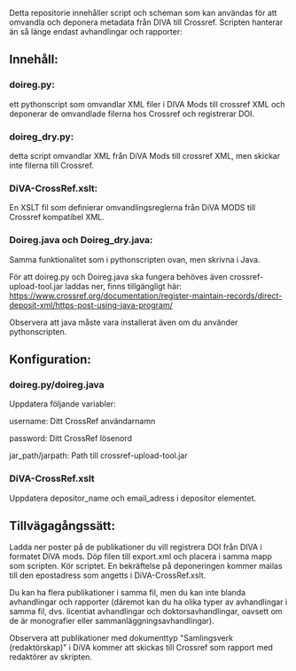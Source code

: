 Detta repositorie innehåller script och scheman som kan användas för att omvandla och deponera metadata från DIVA till Crossref. Scripten hanterar än så länge endast avhandlingar och rapporter:

## Innehåll:
### doireg.py: 
ett pythonscript som omvandlar XML filer i DIVA Mods till crossref XML och deponerar de omvandlade filerna hos Crossref och registrerar DOI.
### doireg_dry.py: 
detta script omvandlar XML från DiVA Mods till crossref XML, men skickar inte filerna till Crossref.
### DiVA-CrossRef.xslt: 
En XSLT fil som definierar omvandlingsreglerna från DiVA MODS till Crossref kompatibel XML.
### Doireg.java och Doireg_dry.java: 
Samma funktionalitet som i pythonscripten ovan, men skrivna i Java.

För att doireg.py och Doireg.java ska fungera behöves även crossref-upload-tool.jar laddas ner, finns tillgängligt här: https://www.crossref.org/documentation/register-maintain-records/direct-deposit-xml/https-post-using-java-program/

Observera att java måste vara installerat även om du använder pythonscripten.

## Konfiguration:
### doireg.py/doireg.java
Uppdatera följande variabler:

username: Ditt CrossRef användarnamn

password: Ditt CrossRef lösenord

jar_path/jarpath: Path till crossref-upload-tool.jar

### DiVA-CrossRef.xslt
Uppdatera depositor_name och email_adress i depositor elementet. 

## Tillvägagångssätt:
Ladda ner poster på de publikationer du vill registrera DOI från DIVA i formatet DiVA mods. Döp filen till export.xml och placera i samma mapp som scripten. Kör scriptet. En bekräftelse på deponeringen kommer mailas till den epostadress som angetts i DiVA-CrossRef.xslt.

Du kan ha flera publikationer i samma fil, men du kan inte blanda avhandlingar och rapporter (däremot kan du ha olika typer av avhandlingar i samma fil, dvs. licentiat avhandlingar och doktorsavhandlingar, oavsett om de är monografier eller sammanläggningsavhandlingar). 

Observera att publikationer med dokumenttyp "Samlingsverk (redaktörskap)" i DiVA kommer att skickas till Crossref som rapport med redaktörer av skripten.
